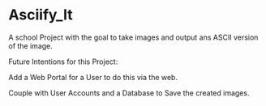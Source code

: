 # Asciify_It
A school Project with the goal to take images and output ans ASCII version of the image.

Future Intentions for this Project: 

Add a Web Portal for a User to do this via the web.

Couple with User Accounts and a Database to Save the created images.
